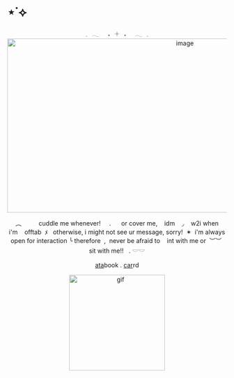 # ⋆˙⟡


<div align="center">
𓈒⠀𓂃⠀⠀˖⠀𓇬⠀˖⠀⠀𓂃⠀𓈒
  <div align="center">
<img width="800" height="400" alt="image" src="https://media.discordapp.net/attachments/1406201432738365532/1418568195987603596/Untitled56_20250919150237.png?ex=68ce9815&is=68cd4695&hm=e2ac10a2470aa3b1facaccff6d4d062670b48b8a03f75730d33bf1d8799590dc&=&format=webp&quality=lossless&width=1692&height=564" />
    <p align="center">
      ‎‎ ‎ ‎ ︵ ‎‎ ‎ ‎ ‎‎ ‎ ‎ ‎‎ ‎ ‎ cuddle me whenever! ‎ ‎‎ ‎ ‎ . ‎‎ ‎ ‎ ‎ ‎ or cover me, ‎‎ ‎ ‎ idm ‎‎ ‎ ‎ ◞ ‎‎ ‎ ‎ w2i when ‎‎ ‎ ‎ i'm ‎‎ ‎ ‎ offtab  ‎ ‎ﾒ ‎‎ ‎ otherwise, i might not see ur message, sorry! ‎‎ ✶ ‎ i'm always open for interaction ╰ therefore ‎ ,‎‎ ‎  never be afraid to  ‎ ‎‎ ‎ int with me or ‎ ‎‎︶︶ ‎  sit with me!! ‎ ‎‎ ‎.  𓎟𓎟
<p align="center">
  <a href="https://whatsurnamegirlfriend.atabook.org/">ata</a>book .
  <a href="https://theoceanswaveshealmysoul.carrd.co/">car</a>rd
</p>
    <p align="center">
<img width="220" height="220" alt="gif" src="https://i.pinimg.com/originals/99/e4/df/99e4dfe40fcc342649e49a716ce153e4.gif" />

























